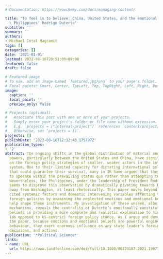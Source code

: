 ```yaml
---
# Documentation: https://wowchemy.com/docs/managing-content/

title: "To feel is to believe: China, United States, and the emotional beliefs of\
  \ Philippines' Rodrigo Duterte"
subtitle: ''
summary: ''
authors:
- Michael Intal Magcamit
tags: []
categories: []
date: '2021-01-01'
lastmod: 2022-08-16T20:51:09+09:00
featured: false
draft: false

# Featured image
# To use, add an image named `featured.jpg/png` to your page's folder.
# Focal points: Smart, Center, TopLeft, Top, TopRight, Left, Right, BottomLeft, Bottom, BottomRight.
image:
  caption: ''
  focal_point: ''
  preview_only: false

# Projects (optional).
#   Associate this post with one or more of your projects.
#   Simply enter your project's folder or file name without extension.
#   E.g. `projects = ["internal-project"]` references `content/project/deep-learning/index.md`.
#   Otherwise, set `projects = []`.
projects: []
publishDate: '2022-08-16T12:32:43.175797Z'
publication_types:
- '2'
abstract: The ongoing shifts in the global distribution of material and normative
  powers, particularly between the United States and China, have significant repercussions
  on the foreign policy strategies of smaller, weaker actors in the international
  system. Due to their limited capacity for dictating international politics in ways
  that could guarantee their survival, many in IR have argued that they usually prefer
  to operate within the prevailing status quo rather than attempting to revise it.
  Nevertheless, the Philippines, under the leadership of President Rodrigo Duterte,
  seems to disprove this observation by dramatically pivoting towards Beijing and
  away from Washington, at least rhetorically. This paper moves beyond the commonly
  cited systemic factors and domestic intervening variables affecting the states'
  foreign policies by examining the neglected emotions and emotional beliefs that
  help shape these instruments. My investigation of these unseen, albeit existing
  mechanisms, reveals the centrality of Duterte’s emotionally constituted and strengthened
  beliefs in providing a more complete and realistic explanation to his China-centric
  (as opposed to US-centric) foreign policy stance. As I argue and demonstrate throughout
  the paper, because emotions and emotional beliefs are powerful engines of human
  behaviour, they exert enormous influence on any state leader’s foreign policy motivations,
  decisions, and actions.
publication: '*Political Science*'
links:
- name: URL
  url: https://www.tandfonline.com/doi/full/10.1080/00323187.2021.1967764?cookieSet=1
---
```

